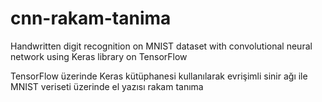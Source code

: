 # cnn-rakam-tanima
Handwritten digit recognition on MNIST dataset with convolutional neural network using Keras library on TensorFlow

TensorFlow üzerinde Keras kütüphanesi kullanılarak evrişimli sinir ağı ile MNIST veriseti üzerinde el yazısı rakam tanıma 
